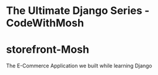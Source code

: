 # The Ultimate Django Series - CodeWithMosh

# storefront-Mosh

The E-Commerce Application we built while learning Django
